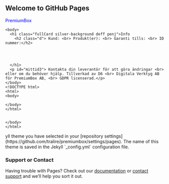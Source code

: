 ## Welcome to GitHub Pages


<!DOCTYPE html>
<html lang="sv">
  <link rel="preconnect" href="https://fonts.googleapis.com" />
  <meta http-equiv="Content-Type" content="text/html; charset=UTF-8" />
  <style>
    body {
      background-image: url(./style9.svg);
      background-size:cover;

    }
    .d {
      color: green;
      font-family: open-sans;
      position: absolute;
      top: 80px;
      left: 20px;
    }
     .d2 {
       color: green;
       position: absolute;
       top: auto;
       left: auto;
     }
     .d3 {

     }
    .penj {
      font-family: open-sans;
      text-align: center;
      color: green;
    }
    .fullCard {
      border: 1px solid #ccc;
      border-radius: 10px;
      margin: 10px 5px;
      padding: 5px;
      height: 175px;
      width: 300px;
    }
    body {
      
    }
    .silver-background {
      background-color: silver;
    }
    .betald-status {
      font-size: 15px;
      color: blue;
    }
    .deff {
      color: green;
      font-size: 30px;
    }
    .deff-t {
      color: green;
      text-align: left;
      font-size: 30px;
    }
    #mittid3 {
      font-family: monospace Impact, Haettenschweiler, 'Arial Narrow Bold', sans-serif;
      color: blue;
    }
    #mittid4 {
      font-family: open-sans;
      text-align: left;
      position: relative;
      top: -55px;
    }
    .rad11 {
      text-align: left;
    }
    #myInput {
      color: red;
    }
    #background {
      
      image-resolution: ""
    }
  </style>
  <p id="mittid3">PremiumBox</p>
  <html>
    
    <body>
      <h1 class="fullCard silver-background deff penj">Info
        <h2 class="d"> Kund: <br> Produkt(er): <br> Garanti tills: <br> ID nummer:</h2>
        
        

        
      </h1>
      <p id="mittid3"> Kontakta din leverantör för att göra ändringar <br> eller om du behöver hjälp. Tillverkad av D6 <br> Digitala Verktyg AB för PremiumBox AB, <br> GDPR licenserad.</p>
    </body>
    <!DOCTYPE html>
    <html>
    <body>
    
    </body>
    </html>
    
    
    </body>
    </html>
  </html>
</html>
yll theme you have selected in your [repository settings](https://github.com/tralire/premiumbox/settings/pages). The name of this theme is saved in the Jekyll `_config.yml` configuration file.

### Support or Contact

Having trouble with Pages? Check out our [documentation](https://docs.github.com/categories/github-pages-basics/) or [contact support](https://support.github.com/contact) and we’ll help you sort it out.
